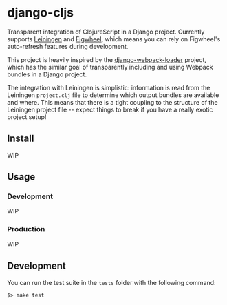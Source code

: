 django-cljs
===========

Transparent integration of ClojureScript in a Django project. Currently supports 
[Leiningen][] and [Figwheel][], which means you can rely on Figwheel's auto-refresh
features during development. 

This project is heavily inspired by the [django-webpack-loader][] project, which has the
similar goal of transparently including and using Webpack bundles in a Django project.

The integration with Leiningen is simplistic: information is read from the Leiningen
`project.clj` file to determine which output bundles are available and where. 
This means that there is a tight coupling to the structure of the Leiningen project
file -- expect things to break if you have a really exotic project setup!

## Install

WIP

## Usage

### Development 

WIP

### Production

WIP

## Development 

You can run the test suite in the `tests` folder with the following command:


```
$> make test
```


[Leiningen]: http://leiningen.org/
[Figwheel]: https://github.com/bhauman/lein-figwheel
[django-webpack-loader]: https://github.com/owais/django-webpack-loader


